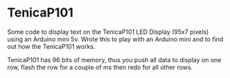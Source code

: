 TenicaP101
==========

Some code to display text on the TenicaP101 LED Display (95x7 pixels) using an Arduino mini 5v.
Wrote this to play with an Arduino mini and to find out how the TenicaP101 works.

TenicaP101 has 96 bits of memory, thus you push all data to display on one row, flash the row for a couple of ms then
redo for all other rows.
